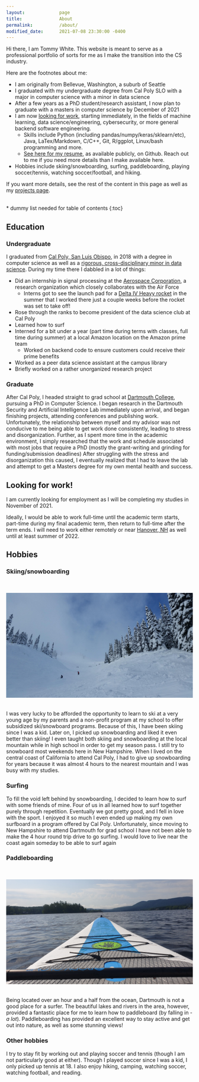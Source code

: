 ```yaml
---
layout:             page
title:              About
permalink:          /about/
modified_date:      2021-07-08 23:30:00 -0400
---
```

Hi there, I am Tommy White. This website is meant to serve as a professional portfolio of sorts for me as I make the transition into the CS industry.

Here are the footnotes about me:
* I am originally from Bellevue, Washington, a suburb of Seattle
* I graduated with my undergraduate degree from Cal Poly SLO with a major in computer science with a minor in data science
* After a few years as a PhD student/research assistant, I now plan to graduate with a masters in computer science by December of 2021
* I am now [looking for work](/about/#looking-for-work), starting immediately, in the fields of machine learning, data science/engineering, cybersecurity, or more general backend software engineering. 
    * Skills include Python (including pandas/numpy/keras/sklearn/etc), Java, LaTex/Markdown, C/C++, Git, R/ggplot, Linux/bash programming and more.
    * [See here for my resume](https://github.com/websurfin/hire-me/blob/main/latex/resume/main.pdf), as available publicly, on Github. Reach out to me if you need more details than I make available here.
* Hobbies include skiing/snowboarding, surfing, paddleboarding, playing soccer/tennis, watching soccer/football, and hiking.

If you want more details, see the rest of the content in this page as well as my [projects page](/proj/).

<br />
* dummy list needed for table of contents
{:toc}

## Education

### Undergraduate
I graduated from [Cal Poly, San Luis Obispo](https://www.calpoly.edu/), in 2018 with a degree in computer science as well as a [rigorous, cross-disciplinary minor in data science](https://statistics.calpoly.edu/data-science-minor). During my time there I dabbled in a lot of things: 
* Did an internship in signal processing at the [Aerospace Corporation](https://aerospace.org/), a research organization which closely collaborates with the Air Force
    * Interns got to see the launch pad for a [Delta IV Heavy rocket](https://en.wikipedia.org/wiki/Delta_IV_Heavy) in the summer that I worked there just a couple weeks before the rocket was set to take off!
* Rose through the ranks to become president of the data science club at Cal Poly
* Learned how to surf 
* Interned for a bit under a year (part time during terms with classes, full time during summer) at a local Amazon location on the Amazon prime team
    * Worked on backend code to ensure customers could receive their prime benefits
* Worked as a peer data science assistant at the campus library
* Briefly worked on a rather unorganized research project

### Graduate
After Cal Poly, I headed straight to grad school at [Dartmouth College](https://home.dartmouth.edu/), pursuing a PhD in Computer Science. I began research in the Dartmouth Security and Artificial Intelligence Lab immediately upon arrival, and began finishing projects, attending conferences and publishing work. Unfortunately, the relationship between myself and my advisor was not conducive to me being able to get work done consistently, leading to stress and disorganization. Further, as I spent more time in the academic environment, I simply researched that the work and schedule associated with most jobs that require a PhD (mostly the grant-writing and grinding for funding/submission deadlines) After struggling with the stress and disorganization this caused, I eventually realized that I had to leave the lab and attempt to get a Masters degree for my own mental health and success.


## Looking for work!
I am currently looking for employment as I will be completing my studies in November of 2021. 

Ideally, I would be able to work full-time until the academic term starts, part-time during my 
final academic term, then return to full-time after the term ends. I will need to work either 
remotely or near 
[Hanover, NH](https://www.google.com/maps/d/embed?mid=17CjOoKyKoYhu9KP5Ru1QmxcKKgM) as well until
at least summer of 2022.


## Hobbies

### Skiing/snowboarding
<br /><center><img src="/_img/killington_fog.jpg" alt="Foggy ski run at Killington" width="600"></center> <br />

I was very lucky to be afforded the opportunity to learn to ski at a very young age by my parents and a non-profit program at my school to offer subsidized ski/snowboard programs. Because of this, I have been skiing since I was a kid. Later on, I picked up snowboarding and liked it even better than skiing! I even taught both skiing and snowboarding at the local mountain while in high school in order to get my season pass. I still try to snowboard most weekends here in New Hampshire. When I lived on the central coast of California to attend Cal Poly, I had to give up snowboarding for years because it was almost 4 hours to the nearest mountain and I was busy with my studies.

### Surfing
To fill the void left behind by snowboarding, I decided to learn how to surf with some friends of mine. Four of us in all learned how to surf together purely through repetition. Eventually we got pretty good, and I fell in love with the sport. I enjoyed it so much I even ended up making my own surfboard in a program offered by Cal Poly. Unfortunately, since moving to New Hampshire to attend Dartmouth for grad school I have not been able to make the 4 hour round trip drive to go surfing. I would love to live near the coast again someday to be able to surf again

### Paddleboarding
<br /><center><img src="/_img/paddleboarding.jpg" alt="Mascoma Lake paddleboarding" width="600"></center> <br />

Being located over an hour and a half from the ocean, Dartmouth is not a good place for a surfer. The beautiful lakes and rivers in the area, however, provided a fantastic place for me to learn how to paddleboard (by falling in - *a lot*). Paddleboarding has provided an excellent way to stay active and get out into nature, as well as some stunning views! 

### Other hobbies
I try to stay fit by working out and playing soccer and tennis (though I am not particularly good at either). Though I played soccer since I was a kid, I only picked up tennis at 18. I also enjoy hiking, camping, watching soccer, watching football, and reading.
